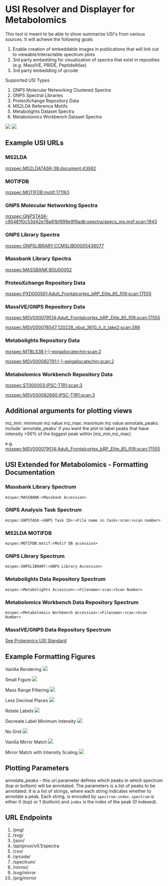 # USI Resolver and Displayer for Metabolomics

This tool is meant to be able to show summarize USI's from various sources. It will achieve the following goals

1. Enable creation of embeddable images in publications that will link out to viewable/interactable spectrum plots
1. 3rd party embedding for visualization of spectra that exist in reposities (e.g. MassIVE, PRIDE, PeptideAtlas)
1. 3rd party embedding of qrcode

Supported USI Types

1. GNPS Molecular Networking Clustered Spectra
1. GNPS Spectral Libraries
1. ProteoXchange Repository Data
1. MS2LDA Reference Motifs
1. Metabolights Dataset Spectra
1. Metabolomics Workbench Dataset Spectra

![](https://github.com/mwang87/MetabolomicsSpectrumResolver/workflows/unittest/badge.svg)
![](https://github.com/mwang87/MetabolomicsSpectrumResolver/workflows/production-integration/badge.svg)


## Example USI URLs

### MS2LDA

[mzspec:MS2LDATASK-38:document:43062](https://metabolomics-usi.ucsd.edu/spectrum/?usi=mzspec:MS2LDATASK-38:document:43062)

### MOTIFDB

[mzspec:MOTIFDB:motif:171163](https://metabolomics-usi.ucsd.edu/spectrum/?usi=mzspec:MOTIFDB:motif:171163)

### GNPS Molecular Networking Spectra

[mzspec:GNPSTASK-c95481f0c53d42e78a61bf899e9f9adb:spectra/specs_ms.mgf:scan:1943](https://metabolomics-usi.ucsd.edu/spectrum/?usi=mzspec:GNPSTASK-c95481f0c53d42e78a61bf899e9f9adb:spectra/specs_ms.mgf:scan:1943)

### GNPS Library Spectra

[mzspec:GNPSLIBRARY:CCMSLIB00005436077](https://metabolomics-usi.ucsd.edu/spectrum/?usi=mzspec:GNPSLIBRARY:CCMSLIB00005436077)

### Massbank Library Spectra

[mzspec:MASSBANK:BSU00002](https://metabolomics-usi.ucsd.edu/spectrum/?usi=mzdata:MASSBANK:BSU00002)

### ProteoXchange Repository Data

[mzspec:PXD000561:Adult_Frontalcortex_bRP_Elite_85_f09:scan:17555](https://metabolomics-usi.ucsd.edu/spectrum/?usi=mzspec:PXD000561:Adult_Frontalcortex_bRP_Elite_85_f09:scan:17555)

### MassIVE/GNPS Repository Data

[mzspec:MSV000079514:Adult_Frontalcortex_bRP_Elite_85_f09:scan:17555](https://metabolomics-usi.ucsd.edu/spectrum/?usi=mzspec:MSV000079514:Adult_Frontalcortex_bRP_Elite_85_f09:scan:17555)

[mzspec:MSV000078547:120228_nbut_3610_it_it_take2:scan:389](https://metabolomics-usi.ucsd.edu/spectrum/?usi=mzdata:MSV000078547:120228_nbut_3610_it_it_take2:scan:389)

### Metabolights Repository Data

[mzspec:MTBLS38:(-)-epigallocatechin:scan:2](https://metabolomics-usi.ucsd.edu/spectrum/?usi=mzspec:MTBLS38:(-)-epigallocatechin:scan:2)

[mzspec:MSV000082791:(-)-epigallocatechin:scan:2](https://metabolomics-usi.ucsd.edu/spectrum/?usi=mzspec:MSV000082791:(-)-epigallocatechin:scan:2)

### Metabolomics Workbench Repository Data

[mzspec:ST000003:iPSC-T1R1:scan:3](https://metabolomics-usi.ucsd.edu/spectrum/?usi=mzspec:ST000003:iPSC-T1R1:scan:3)

[mzspec:MSV000082680:iPSC-T1R1:scan:3](https://metabolomics-usi.ucsd.edu/spectrum/?usi=mzspec:MSV000082680:iPSC-T1R1:scan:3)

## Additional arguments for plotting views

mz_min: minimum mz value
mz_max: maximum mz value
annotate_peaks: include 'annotate_peaks' if you want the plot to label peaks that have intensity >50% of the biggest peak within [mz_min,mz_max]

e.g. 
[mzspec:MSV000079514:Adult_Frontalcortex_bRP_Elite_85_f09:scan:17555](https://metabolomics-usi.ucsd.edu/spectrum/?usi=mzspec:MSV000079514:Adult_Frontalcortex_bRP_Elite_85_f09:scan:17555&mz_min=400&mz_max=500&annotate_peaks)


## USI Extended for Metabolomics - Formatting Documentation

### Massbank Library Spectrum

```mzspec:MASSBANK:<Massbank Accession>```

### GNPS Analysis Task Spectrum

```mzspec:GNPSTASK-<GNPS Task ID>:<File name in task>:scan:<scan number>```

### MS2LDA MOTIFDB

```mzspec:MOTIFDB:motif:<Motif DB accession>```

### GNPS Library Spectrum

```mzspec:GNPSLIBRARY:<GNPS Library Accession>```

### Metabolights Data Repository Spectrum

```mzspec:<Metabolights Accession>:<Filename>:scan:<Scan Number>```

### Metabolomics Workbench Data Repository Spectrum

```mzspec:<Metabolomics Workbench Accession>:<Filename>:scan:<Scan Number>```

### MassIVE/GNPS Data Repository Spectrum

[See Proteomics USI Standard](http://www.psidev.info/usi)

## Example Formatting Figures

Vanilla Rendering
![](https://metabolomics-usi.ucsd.edu/svg/?usi=mzspec:GNPSTASK-c95481f0c53d42e78a61bf899e9f9adb:spectra/specs_ms.mgf:scan:1943)

Small Figure
![](https://metabolomics-usi.ucsd.edu/svg/?usi=mzspec:GNPSTASK-c95481f0c53d42e78a61bf899e9f9adb:spectra/specs_ms.mgf:scan:1943&width=4&height=4&mz_min=&mz_max=&max_intensity=&grid=true&annotate_threshold=0&annotate_precision=2&annotation_rotation=70)

Mass Range Filtering
![](https://metabolomics-usi.ucsd.edu/svg/?usi=mzspec:GNPSTASK-c95481f0c53d42e78a61bf899e9f9adb:spectra/specs_ms.mgf:scan:1943&width=10&height=6&mz_min=550&mz_max=800&max_intensity=&grid=true&annotate_threshold=5&annotate_precision=4&annotation_rotation=90)

Less Decimal Places
![](https://metabolomics-usi.ucsd.edu/png/?usi=mzspec:GNPSTASK-c95481f0c53d42e78a61bf899e9f9adb:spectra/specs_ms.mgf:scan:1943&width=10&height=6&mz_min=&mz_max=&max_intensity=&grid=true&annotate_precision=1&annotation_rotation=90)

Rotate Labels
![](https://metabolomics-usi.ucsd.edu/svg/?usi=mzspec:GNPSTASK-c95481f0c53d42e78a61bf899e9f9adb:spectra/specs_ms.mgf:scan:1943&width=10&height=6&mz_min=&mz_max=&max_intensity=&grid=true&annotate_peaks=true&annotate_threshold=5&annotate_precision=2&annotation_rotation=70)

Decreate Label Minimum Intensity
![](https://metabolomics-usi.ucsd.edu/svg/?usi=mzspec:GNPSTASK-c95481f0c53d42e78a61bf899e9f9adb:spectra/specs_ms.mgf:scan:1943&width=10&height=6&mz_min=&mz_max=&max_intensity=&grid=true&annotate_threshold=0&annotate_precision=2&annotation_rotation=70)

No Grid
![](https://metabolomics-usi.ucsd.edu/svg/?usi=mzspec:GNPSTASK-c95481f0c53d42e78a61bf899e9f9adb:spectra/specs_ms.mgf:scan:1943&width=10&height=6&mz_min=&mz_max=&max_intensity=&grid=false&annotate_threshold=5&annotate_precision=4&annotation_rotation=90)

Vanilla Mirror Match
![](https://metabolomics-usi.ucsd.edu/svg/mirror?usi1=mzspec:MASSBANK:BSU00002&usi2=mzdata:MASSBANK:BSU00002)

Mirror Match with Intensity Scaling
![](https://metabolomics-usi.ucsd.edu/svg/mirror?usi1=mzdata:MASSBANK:BSU00002&usi2=mzspec:MASSBANK:BSU00002&width=10&height=6&mz_min=&mz_max=&max_intensity=150&grid=true&annotate_threshold=5&annotate_precision=4&annotation_rotation=90)

## Plotting Parameters

annotate_peaks - this url parameter defines which peaks in which spectrum (top or bottom) will be annotated. The parameters is a list of peaks to be annotated. It is a list of strings, where each string indicates whether to annotate a peak. Each string, is encoded by ```spectrum-index```. ```spectrum``` is either 0 (top) or 1 (bottom) and ```index``` is the index of the peak (0 indexed). 

## URL Endpoints

1. /png/
1. /svg/
1. /json/
1. /api/proxi/v0.1/spectra
1. /csv/
1. /qrcode/
1. /spectrum/
1. /mirror/
1. /svg/mirror
1. /png/mirror
